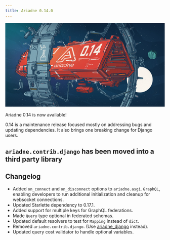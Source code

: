 ```yaml
---
title: Ariadne 0.14.0
---
```


![Ariadne shipped!](assets/ariadne-0-14.jpg)

Ariadne 0.14 is now available!

0.14 is a maintenance release focused mostly on addressing bugs and updating dependencies. It also brings one breaking change for Django users.


<!--truncate-->


## `ariadne.contrib.django` has been moved into a third party library




## Changelog

- Added `on_connect` and `on_disconnect` options to `ariadne.asgi.GraphQL`, enabling developers to run additional initialization and cleanup for websocket connections.
- Updated Starlette dependency to 0.17.1.
- Added support for multiple keys for GraphQL federations.
- Made `Query` type optional in federated schemas.
- Updated default resolvers to test for `Mapping` instead of `dict`.
- Removed `ariadne.contrib.django`. (Use [ariadne_django](https://github.com/reset-button/ariadne_django) instead).
- Updated query cost validator to handle optional variables.
